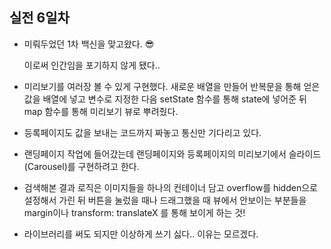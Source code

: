 ## 실전 6일차

+ 미뤄두었던 1차 백신을 맞고왔다. 😎

  이로써 인간임을 포기하지 않게 됐다..
+ 미리보기를 여러장 볼 수 있게 구현했다.
  새로운 배열을 만들어 반복문을 통해 얻은 값을 배열에 넣고 변수로 지정한 다음
  setState 함수를 통해 state에 넣어준 뒤 map 함수를 통해 미리보기 뷰로 뿌려줬다. 
+ 등록페이지도 값을 보내는 코드까지 짜놓고 통신만 기다리고 있다.
+ 랜딩페이지 작업에 들어갔는데 랜딩페이지와 등록페이지의 미리보기에서 슬라이드(Carousel)를 구현하려고 한다.
+ 검색해본 결과 로직은 이미지들을 하나의 컨테이너 담고 overflow를 hidden으로 설정해서 가린 뒤 버튼을 눌렀을 때나 드래그했을 때 뷰에서 안보이는 부분들을 margin이나 transform: translateX 를 통해 보이게 하는 것!
+ 라이브러리를 써도 되지만 이상하게 쓰기 싫다.. 이유는 모르겠다.